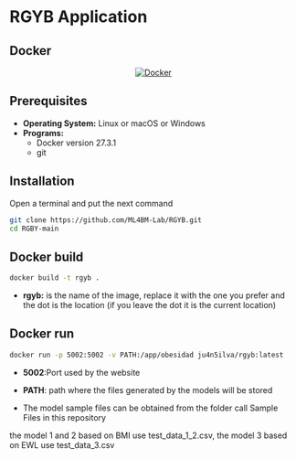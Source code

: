 # RGYB Application 

## Docker
<p align="center">
  <a href="https://docs.docker.com/desktop/release-notes/#4310">
    <img src="https://img.shields.io/badge/docker-257bd6?style=for-the-badge&logo=docker&logoColor=white" alt="Docker">
  </a>

## Prerequisites

- **Operating System:** Linux or macOS or Windows
- **Programs:**
    -   <a>Docker version 27.3.1</a>
    - <a>git</a>


## Installation

Open a terminal and put the next command

```bash
git clone https://github.com/ML4BM-Lab/RGYB.git
cd RGBY-main
```
## Docker build
```bash
docker build -t rgyb .
```
- **rgyb:** 
is the name of the image, replace it with the one you prefer and the dot is the location (if you leave the dot it is the current location)

## Docker run
```bash
docker run -p 5002:5002 -v PATH:/app/obesidad ju4n5ilva/rgyb:latest
```
- **5002**:Port used by the website
- **PATH**: path where the files generated by the models will be stored

- The model sample files can be obtained from the folder call Sample Files in this repository

the model 1 and 2 based on BMI use test_data_1_2.csv, the model 3 based on EWL use test_data_3.csv
